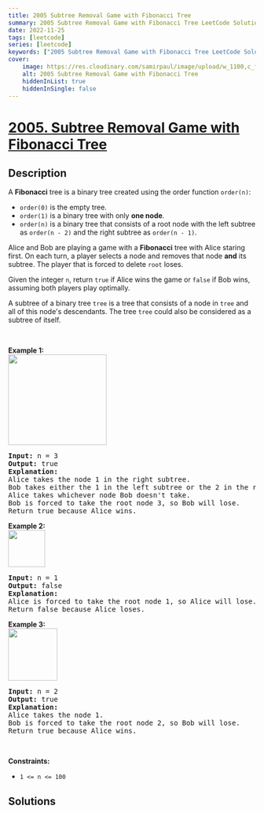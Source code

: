 ```yaml
---
title: 2005 Subtree Removal Game with Fibonacci Tree
summary: 2005 Subtree Removal Game with Fibonacci Tree LeetCode Solution Explained
date: 2022-11-25
tags: [leetcode]
series: [leetcode]
keywords: ["2005 Subtree Removal Game with Fibonacci Tree LeetCode Solution Explained in all languages", "2005 Subtree Removal Game with Fibonacci Tree", "LeetCode", "leetcode solution in Python3 C++ Java Go PHP Ruby Swift TypeScript Rust C# JavaScript C", "GeeksforGeeks", "InterviewBit", "Coding Ninjas", "HackerRank", "HackerEarth", "CodeChef", "TopCoder", "AlgoExpert", "freeCodeCamp", "Codeforces", "GitHub", "AtCoder", "Samir Paul"]
cover:
    image: https://res.cloudinary.com/samirpaul/image/upload/w_1100,c_fit,co_rgb:FFFFFF,l_text:Arial_75_bold:2005 Subtree Removal Game with Fibonacci Tree - Solution Explained/problem-solving.webp
    alt: 2005 Subtree Removal Game with Fibonacci Tree
    hiddenInList: true
    hiddenInSingle: false
---
```



# [2005. Subtree Removal Game with Fibonacci Tree](https://leetcode.com/problems/subtree-removal-game-with-fibonacci-tree)


## Description

<p>A <strong>Fibonacci</strong> tree is a binary tree created using the order function <code>order(n)</code>:</p>

<ul>
	<li><code>order(0)</code> is the empty tree.</li>
	<li><code>order(1)</code> is a binary tree with only <strong>one node</strong>.</li>
	<li><code>order(n)</code> is a binary tree that consists of a root node with the left subtree as <code>order(n - 2)</code> and the right subtree as <code>order(n - 1)</code>.</li>
</ul>

<p>Alice and Bob are playing a game with a <strong>Fibonacci</strong> tree with Alice staring first. On each turn, a player selects a node and removes that node <strong>and</strong> its subtree. The player that is forced to delete <code>root</code> loses.</p>

<p>Given the integer <code>n</code>, return <code>true</code> if Alice wins the game or <code>false</code> if Bob wins, assuming both players play optimally.</p>

<p>A subtree of a binary tree <code>tree</code> is a tree that consists of a node in <code>tree</code> and all of this node&#39;s descendants. The tree <code>tree</code> could also be considered as a subtree of itself.</p>

<p>&nbsp;</p>
<p><strong class="example">Example 1:</strong><br />
<img src="https://spcdn.pages.dev/leetcode/problems/2005.Subtree%20Removal%20Game%20with%20Fibonacci%20Tree/images/image-20210914173520-3.png" style="width: 200px; height: 184px;" /></p>

<pre>
<strong>Input:</strong> n = 3
<strong>Output:</strong> true
<strong>Explanation:</strong>
Alice takes the node 1 in the right subtree.
Bob takes either the 1 in the left subtree or the 2 in the right subtree.
Alice takes whichever node Bob doesn&#39;t take.
Bob is forced to take the root node 3, so Bob will lose.
Return true because Alice wins.
</pre>

<p><strong class="example">Example 2:</strong><br />
<img src="https://spcdn.pages.dev/leetcode/problems/2005.Subtree%20Removal%20Game%20with%20Fibonacci%20Tree/images/image-20210914173634-4.png" style="width: 75px; height: 75px;" /></p>

<pre>
<strong>Input:</strong> n = 1
<strong>Output:</strong> false
<strong>Explanation:</strong>
Alice is forced to take the root node 1, so Alice will lose.
Return false because Alice loses.
</pre>

<p><strong class="example">Example 3:</strong><br />
<img src="https://spcdn.pages.dev/leetcode/problems/2005.Subtree%20Removal%20Game%20with%20Fibonacci%20Tree/images/image-20210914173425-1.png" style="width: 100px; height: 106px;" /></p>

<pre>
<strong>Input:</strong> n = 2
<strong>Output:</strong> true
<strong>Explanation:</strong>
Alice takes the node 1.
Bob is forced to take the root node 2, so Bob will lose.
Return true because Alice wins.
</pre>

<p>&nbsp;</p>
<p><strong>Constraints:</strong></p>

<ul>
	<li><code>1 &lt;= n &lt;= 100</code></li>
</ul>

## Solutions

<!-- end -->
